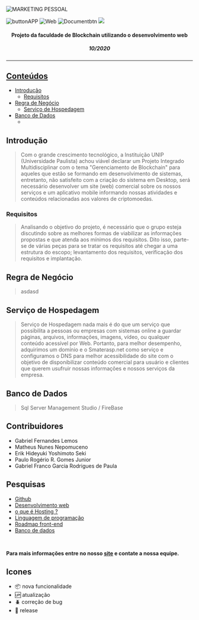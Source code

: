 <!-- asp
-->

<!-- Estrutura do Header README.md-->

<!--banner-->

![MARKETING PESSOAL](https://user-images.githubusercontent.com/56083781/97313406-556dc780-1845-11eb-81b9-92d8bcb68e40.gif)

<!--icones "linkados" -->

![buttonAPP](https://user-images.githubusercontent.com/56083781/98311881-3b538800-1faf-11eb-949d-37243c59d363.png)
![Web](https://user-images.githubusercontent.com/56083781/98312438-7d30fe00-1fb0-11eb-92cd-307f02d4693b.png)
![Documentbtn](https://user-images.githubusercontent.com/56083781/98312459-8621cf80-1fb0-11eb-9148-ea3deeda0060.png)
![](https://img.shields.io/badge/-Roadmaps%20-0a0a0a.svg?style=flat&colorA=0a0a0a)



<div>
  <div>
    <h4 align="center">Projeto da faculdade de Blockchain utilizando o desenvolvimento web</h4> 
  </div>
  <div>
    <h5 align="center">10/2020</h5> 
  </div>
  
<!--link do site já Hospedado-->
  <div>
    <a href=""/>
  </div>
</div>

***

<h2>Conteúdos</h2>

* [Introdução](#Introdução)
  * [Requisitos](#Requisitos)
* [Regra de Negócio](#Regra-de-negócio)
  * [Serviço de Hospedagem](#Serviço-de-Hospedagem)
* [Banco de Dados](#Banco-de-Dados)
  * []()
  
## Introdução

> Com o grande crescimento tecnológico, a Instituição UNIP (Universidade Paulista) achou viável declarar um Projeto Integrado Multidisciplinar com o tema "Gerenciamento de Blockchain" para aqueles que estão se formando em desenvolvimento de sistemas, entretanto, não satisfeito com a criação do sistema em Desktop, será necessário desenvolver um site (web) comercial sobre os nossos serviços e um aplicativo mobile informando nossas atividades e conteúdos relacionadas aos valores de criptomoedas.   

### Requisitos

> Analisando o objetivo do projeto, é necessário que o grupo esteja discutindo sobre as melhores formas de viabilizar as informações propostas e que atenda aos mínimos dos requisitos. Dito isso, parte-se de várias peças para se tratar os requisitos até chegar a uma estrutura do escopo; levantamento dos requisitos, verificação dos requisitos e implantação.

## Regra de Negócio

> asdasd

## Serviço de Hospedagem

> Serviço de Hospedagem nada mais é do que um serviço que possibilita a pessoas ou empresas com sistemas online a guardar páginas, arquivos, informações, imagens, vídeo, ou qualquer conteúdo acessível por Web. Portanto, para melhor desempenho, adquirimos um domínio e o Smaterasp.net como serviço e configuramos o DNS para melhor acessibilidade do site com o objetivo de disponibilizar conteúdo comercial para usuário e clientes que querem usufruir nossas informações e nossos serviços da empresa. 

## Banco de Dados

> Sql Server Management Studio / FireBase 

<!-- COMO O SITE FUNCIONA ? 
     API's 
     Responsividade
     Serviços de Hospedagem
     stylesheet and js
     SEO basics (resultados de mecanismos de busca online)
     banco de dados e qual
     acessibilidade
-->

## Contribuidores
* Gabriel Fernandes Lemos
* Matheus Nunes Nepomuceno
* Erik Hideyuki Yoshimoto Seki
* Paulo Rogério R. Gomes Junior
* Gabriel Franco Garcia Rodrigues de Paula

## Pesquisas 
* [Github](https://rockcontent.com/br/blog/o-que-e-github/)
* [Desenvolvimento web](https://www.ironhack.com/br/desenvolvimento-web/desenvolvimento-web-guia-do-profissional)
* [o que é Hosting ?](https://www.woosync.io/pt/que-es-el-hosting-o-alojamiento-web/)
* [Linguagem de programação](https://universidadedatecnologia.com.br/o-que-e-linguagem-de-programacao/)
* [Roadmap front-end](https://roadmap.sh/frontend)
* [Banco de dados](https://www.devmedia.com.br/gerenciamento-de-banco-de-dados-analise-comparativa-de-sgbd-s/30788)

<br/>

<b>Para mais informações entre no nosso [site]() e contate a nossa equipe.</b>

## Icones 


- :package: nova funcionalidade 
- :up: atualização 
- :beetle: correção de bug 
- :checkered_flag: release 

